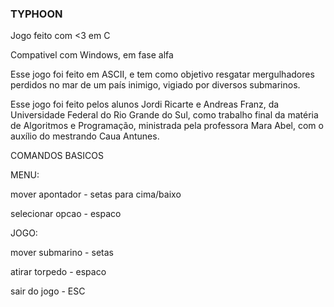 ﻿### TYPHOON
Jogo feito com &lt;3 em C

Compativel com Windows, em fase alfa

Esse jogo foi feito em ASCII, e tem como objetivo resgatar mergulhadores perdidos no mar de um país inimigo, vigiado por diversos submarinos. 

Esse jogo foi feito pelos alunos Jordi Ricarte e Andreas Franz, da Universidade Federal do Rio Grande do Sul, como trabalho final da matéria de Algoritmos e Programação, ministrada pela professora Mara Abel, com o auxílio do mestrando Caua Antunes.


COMANDOS BASICOS

MENU:

mover apontador - setas para cima/baixo

selecionar opcao - espaco


JOGO:

mover submarino - setas

atirar torpedo - espaco

sair do jogo - ESC
